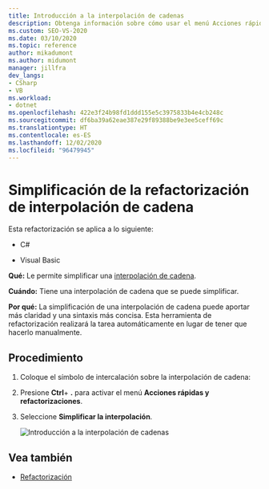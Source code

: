 ```yaml
---
title: Introducción a la interpolación de cadenas
description: Obtenga información sobre cómo usar el menú Acciones rápidas y refactorizaciones para simplificar una interpolación de cadena.
ms.custom: SEO-VS-2020
ms.date: 03/10/2020
ms.topic: reference
author: mikadumont
ms.author: midumont
manager: jillfra
dev_langs:
- CSharp
- VB
ms.workload:
- dotnet
ms.openlocfilehash: 422e3f24b98fd1ddd155e5c3975833b4e4cb248c
ms.sourcegitcommit: df6ba39a62eae387e29f89388be9e3ee5ceff69c
ms.translationtype: HT
ms.contentlocale: es-ES
ms.lasthandoff: 12/02/2020
ms.locfileid: "96479945"
---
```

# <a name="simplify-string-interpolation-refactoring"></a>Simplificación de la refactorización de interpolación de cadena

Esta refactorización se aplica a lo siguiente:

- C#

- Visual Basic

**Qué:** Le permite simplificar una [interpolación de cadena](/dotnet/csharp/tutorials/string-interpolation).

**Cuándo:** Tiene una interpolación de cadena que se puede simplificar.

**Por qué:** La simplificación de una interpolación de cadena puede aportar más claridad y una sintaxis más concisa. Esta herramienta de refactorización realizará la tarea automáticamente en lugar de tener que hacerlo manualmente.

## <a name="how-to"></a>Procedimiento

1. Coloque el símbolo de intercalación sobre la interpolación de cadena:

2. Presione **Ctrl**+ **.** para activar el menú **Acciones rápidas y refactorizaciones**.

3. Seleccione **Simplificar la interpolación**.

    ![Introducción a la interpolación de cadenas](media/simplify-string-interpolation.png)

## <a name="see-also"></a>Vea también

- [Refactorización](../refactoring-in-visual-studio.md)